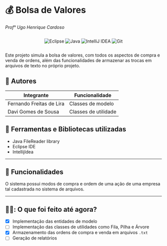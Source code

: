 # 💰 Bolsa de Valores
_Prof° Ugo Henrique Cardoso_

<div style="display: flex; justify-content: center; align-items: center;">

![Eclipse](https://img.shields.io/badge/Eclipse-FE7A16.svg?style=for-the-badge&logo=Eclipse&logoColor=white)
![Java](https://img.shields.io/badge/java-%23ED8B00.svg?style=for-the-badge&logo=openjdk&logoColor=white)
![IntelliJ IDEA](https://img.shields.io/badge/IntelliJIDEA-000000.svg?style=for-the-badge&logo=intellij-idea&logoColor=white)
![Git](https://img.shields.io/badge/git-%23F05033.svg?style=for-the-badge&logo=git&logoColor=white)

</div>

Este projeto simula a bolsa de valores, com todos os aspectos de compra e venda de ordens, além das funcionalidades de armazenar as trocas em arquivos de texto no próprio projeto.

## 🧍 Autores

| Integrante               | Funcionalidade       |
|--------------------------|----------------------|
| Fernando Freitas de Lira | Classes de modelo    |
| Davi Gomes de Sousa      | Classes de utilidade |

## 📖 Ferramentas e Bibliotecas utilizadas

* Java FileReader library
* Eclipse IDE
* IntellijIdea

---

## 🧰 Funcionalidades

O sistema possui modos de compra e ordem de uma ação de uma empresa tal cadastrada no sistema de arquivos.

---

## 🏃‍♀️: O que foi feito até agora?

- [X] Implementação das entidades de modelo
- [ ] Implementação das classes de utilidades como Fila, Pilha e Árvore
- [X] Armazenamento das ordens de compra e venda em arquivos ```.txt```
- [ ] Geração de relatórios
